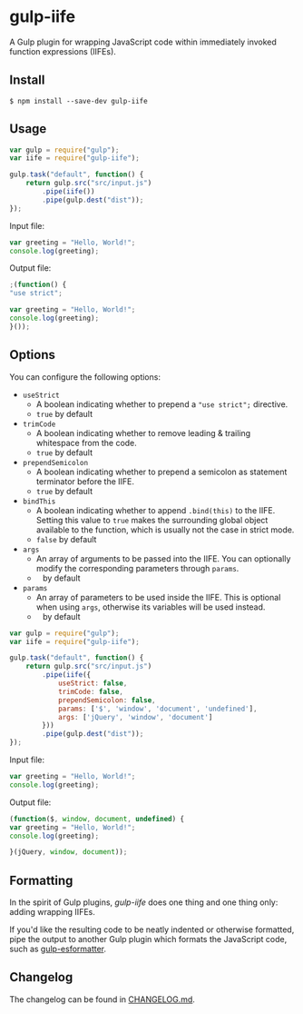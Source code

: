 # gulp-iife

A Gulp plugin for wrapping JavaScript code within immediately invoked function expressions (IIFEs).


## Install

```
$ npm install --save-dev gulp-iife
```


## Usage

```js
var gulp = require("gulp");
var iife = require("gulp-iife");

gulp.task("default", function() {
	return gulp.src("src/input.js")
		.pipe(iife())
		.pipe(gulp.dest("dist"));
});
```

Input file:

```js
var greeting = "Hello, World!";
console.log(greeting);
```

Output file:

```js
;(function() {
"use strict";

var greeting = "Hello, World!";
console.log(greeting);
}());
```

## Options

You can configure the following options:

- `useStrict`
    - A boolean indicating whether to prepend a `"use strict";` directive.
    - `true` by default
- `trimCode`
    - A boolean indicating whether to remove leading & trailing whitespace from the code.
    - `true` by default
- `prependSemicolon`
    - A boolean indicating whether to prepend a semicolon as statement terminator before the IIFE.
    - `true` by default
- `bindThis`
    - A boolean indicating whether to append `.bind(this)` to the IIFE. Setting this value to `true` makes the surrounding global object available to the function, which is usually not the case in strict mode.
    - `false` by default
- `args`
	- An array of arguments to be passed into the IIFE. You can optionally modify the corresponding parameters through `params`.
	- ` ` by default
- `params`
	- An array of parameters to be used inside the IIFE. This is optional when using `args`, otherwise its variables will be used instead.
	- ` ` by default

```js
var gulp = require("gulp");
var iife = require("gulp-iife");

gulp.task("default", function() {
	return gulp.src("src/input.js")
		.pipe(iife({
            useStrict: false,
            trimCode: false,
            prependSemicolon: false,
			params: ['$', 'window', 'document', 'undefined'],
			args: ['jQuery', 'window', 'document']
        }))
		.pipe(gulp.dest("dist"));
});
```

Input file:

```js
var greeting = "Hello, World!";
console.log(greeting);

```

Output file:

```js
(function($, window, document, undefined) {
var greeting = "Hello, World!";
console.log(greeting);

}(jQuery, window, document));

```


## Formatting

In the spirit of Gulp plugins, *gulp-iife* does one thing and one thing only: adding wrapping IIFEs.

If you'd like the resulting code to be neatly indented or otherwise formatted, pipe the output to another Gulp plugin which formats the JavaScript code, such as [gulp-esformatter](https://github.com/sindresorhus/gulp-esformatter).


## Changelog

The changelog can be found in [CHANGELOG.md](https://github.com/mariusschulz/gulp-iife/blob/master/CHANGELOG.md).
